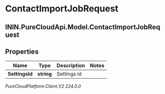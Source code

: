 # ContactImportJobRequest

## ININ.PureCloudApi.Model.ContactImportJobRequest

## Properties

|Name | Type | Description | Notes|
|------------ | ------------- | ------------- | -------------|
| **SettingsId** | **string** | Settings id | |



_PureCloudPlatform.Client.V2 224.0.0_
